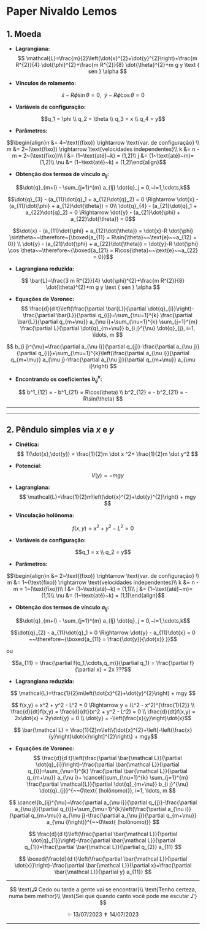 # **Paper Nivaldo Lemos**
## **1. Moeda**

* **Lagrangiana:**
$$ \mathcal{L}=\frac{m}{2}\left(\dot{x}^{2}+\dot{y}^{2}\right)+\frac{m R^{2}}{4} \dot{\phi}^{2}+\frac{m R^{2}}{8} \dot{\theta}^{2}+m g y \text { sen } \alpha $$

* **Vínculos de rolamento:**

$$ \dot{x}-R \dot{\phi} \sin\theta=0,~~\dot{y}-R \dot{\phi} \cos \theta=0 $$


* **Variáveis de configuração:**

$$q_1 = \phi \\
q_2 = \theta \\
q_3 = x \\
q_4 = y$$

* **Parâmetros:**

$$\begin{align}n &= 4~\text{(fixo)} \rightarrow \text{var. de configuração} \\
m &= 2~(\text{fixo}) \rightarrow \text{velocidades independentes}\\
k &= n - m = 2~(\text{fixo})\\
l &= (1~\text{até}~k) = (1,2)\\
j &= (1~\text{até}~m)= (1,2)\\
\nu &= (1~\text{até}~k) = (1,2)\end{align}$$

* **Obtenção dos termos de vínculo $a_{lj}$:**

$$\dot{q}_{m+l} - \sum_{j=1}^{m} a_{lj} \dot{q}_j = 0,~l=1,\cdots,k$$

$$\dot{q}_{3} - (a_{11}\dot{q}_1 + a_{12}\dot{q}_2) = 0 \Rightarrow \dot{x} - (a_{11}\dot{\phi} + a_{12}\dot{\theta}) = 0\\ 
\dot{q}_{4} - (a_{21}\dot{q}_1 + a_{22}\dot{q}_2) = 0 \Rightarrow \dot{y} - (a_{21}\dot{\phi} + a_{22}\dot{\theta}) = 0$$

$$\dot{x} - (a_{11}\dot{\phi} + a_{12}\dot{\theta}) = \dot{x}-R \dot{\phi} \sin\theta~~\therefore~{\boxed{a_{11} = R\sin{\theta}~~\text{e}~~a_{12} = 0}} \\
\dot{y} - (a_{21}\dot{\phi} + a_{22}\dot{\theta}) = \dot{y}-R \dot{\phi} \cos \theta~~\therefore~{\boxed{a_{21} = R\cos{\theta}~~\text{e}~~a_{22} = 0}}$$

* **Lagrangiana reduzida:**

$$ \bar{L}=\frac{3 m R^{2}}{4} \dot{\phi}^{2}+\frac{m R^{2}}{8} \dot{\theta}^{2}+m g y \text { sen } \alpha $$

* **Equações de Voronec:**
$$
\frac{d}{d t}\left(\frac{\partial \bar{L}}{\partial \dot{q}_{i}}\right)-\frac{\partial \bar{L}}{\partial q_{i}}=\sum_{\nu=1}^{k} \frac{\partial \bar{L}}{\partial q_{m+\nu}} a_{\nu i}+\sum_{\nu=1}^{k} \sum_{j=1}^{m} \frac{\partial L}{\partial \dot{q}_{m+\nu}} b_{i j}^{\nu} \dot{q}_{j}, i=1, \ldots, m
$$

$$
b_{i j}^{\nu}=\frac{\partial a_{\nu i}}{\partial q_{j}}-\frac{\partial a_{\nu j}}{\partial q_{i}}+\sum_{\mu=1}^{k}\left(\frac{\partial a_{\nu i}}{\partial q_{m+\mu}} a_{\mu j}-\frac{\partial a_{\nu j}}{\partial q_{m+\mu}} a_{\mu i}\right)
$$

* **Encontrando os coeficientes $b_{ij}^{\nu}$:**

$$
b^1_{12} = - b^1_{21} = R\cos(\theta) \\
b^2_{12} = - b^2_{21} = - R\sin(\theta)
$$


---
---
## **2. Pêndulo simples via $x$ e $y$**

* **Cinética:**
$$ T(\dot{x},\dot{y}) = \frac{1}{2}m \dot x ^2+ \frac{1}{2}m \dot y^2 $$

* **Potencial:**
$$ V(y) = -mgy $$

* **Lagrangiana:**
$$
\mathcal{L}=\frac{1}{2}m\left(\dot{x}^{2}+\dot{y}^{2}\right) + mgy
$$

* **Vínculação holônoma:**

$$ f(x,y) = x^2 + y^2 - L^2 = 0 $$


* **Variáveis de configuração:**

$$q_1 = x \\
q_2 = y$$

* **Parâmetros:**

$$\begin{align}n &= 2~\text{(fixo)} \rightarrow \text{var. de configuração} \\
m &= 1~(\text{fixo}) \rightarrow \text{velocidades independentes}\\
k &= n - m = 1~(\text{fixo})\\
l &= (1~\text{até}~k) = (1,1)\\
j &= (1~\text{até}~m)= (1,1)\\
\nu &= (1~\text{até}~k) = (1,1)\end{align}$$

* **Obtenção dos termos de vínculo $a_{lj}$:**

$$\dot{q}_{m+l} - \sum_{j=1}^{m} a_{lj} \dot{q}_j = 0,~l=1,\cdots,k$$

$$\dot{q}_{2} - a_{11}\dot{q}_1 = 0 \Rightarrow \dot{y} - a_{11}\dot{x} = 0 ~~\therefore~{\boxed{a_{11} = \frac{\dot{y}}{\dot{x}} }}$$

ou

$$a_{11} = \frac{\partial f(q_1,\cdots,q_m)}{\partial q_1} = \frac{\partial f}{\partial x} = 2x ???$$

* **Lagrangiana reduzida:**

$$ \mathcal{L}=\frac{1}{2}m\left(\dot{x}^{2}+\dot{y}^{2}\right) + mgy $$

$$ f(x,y) = x^2 + y^2 - L^2 = 0 \Rightarrow y = (L^2 - x^2)^{\frac{1}{2}} \\
\frac{d}{dt}f(x,y) = \frac{d}{dt}(x^2 + y^2 - L^2) = 0 \\
\frac{d}{dt}f(x,y) = 2x\dot{x} + 2y\dot{y} = 0 \\
\dot{y} = -\left(\frac{x}{y}\right)\dot{x}$$

$$ \bar{\mathcal L} = \frac{1}{2}m\left\{\dot{x}^{2}+\left[-\left(\frac{x}{y}\right)\dot{x}\right]^{2}\right\} + mgy$$

* **Equações de Voronec:**
$$
\frac{d}{d t}\left(\frac{\partial \bar{\mathcal L}}{\partial \dot{q}_{i}}\right)-\frac{\partial \bar{\mathcal L}}{\partial q_{i}}=\sum_{\nu=1}^{k} \frac{\partial \bar{\mathcal L}}{\partial q_{m+\nu}} a_{\nu i}+ \cancel{\sum_{\nu=1}^{k} \sum_{j=1}^{m} \frac{\partial \mathcal{L}}{\partial \dot{q}_{m+\nu}} b_{i j}^{\nu} \dot{q}_{j}}^{~~0\text{ (holônomo)}}, i=1, \ldots, m
$$

$$
\cancel{b_{ij}^{\nu}=\frac{\partial a_{\nu i}}{\partial q_{j}}-\frac{\partial a_{\nu j}}{\partial q_{i}}+\sum_{\mu=1}^{k}\left(\frac{\partial a_{\nu i}}{\partial q_{m+\mu}} a_{\mu j}-\frac{\partial a_{\nu j}}{\partial q_{m+\mu}} a_{\mu i}\right)}^{~~0\text{ (holônomo)}}
$$

$$
\frac{d}{d t}\left(\frac{\partial \bar{\mathcal L}}{\partial \dot{q}_{1}}\right)-\frac{\partial \bar{\mathcal L}}{\partial q_{1}}=\frac{\partial \bar{\mathcal L}}{\partial q_{2}} a_{11}
$$

$$
\boxed{\frac{d}{d t}\left(\frac{\partial \bar{\mathcal L}}{\partial \dot{x}}\right)-\frac{\partial \bar{\mathcal L}}{\partial x}=\frac{\partial \bar{\mathcal L}}{\partial y} a_{11}}
$$

---

$$ \text{♫ Cedo ou tarde a gente vai se encontrar}\\ \text{Tenho certeza, numa bem melhor}\\ \text{Sei que quando canto você pode me escutar ♪} $$

<center>✨ 13/07/2023 ✝️ 14/07/2023</center>

---

